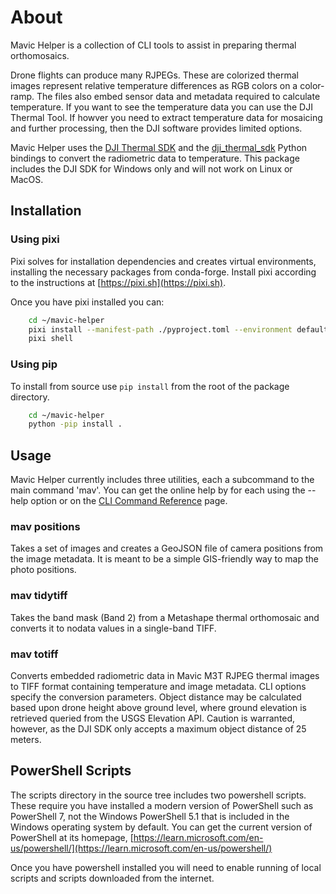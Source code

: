 # About

Mavic Helper is a collection of CLI tools to assist in preparing thermal orthomosaics.

Drone flights can produce many RJPEGs. These are colorized thermal images represent relative temperature differences as RGB colors on a color-ramp. The files also embed sensor data and metadata required to calculate temperature. If you want to see the temperature data you can use the DJI Thermal Tool. If howver you need to extract temperature data for mosaicing and further processing, then the DJI software provides limited options.

Mavic Helper uses the [DJI Thermal SDK](https://www.dji.com/downloads/softwares/dji-thermal-sdk) and the [dji_thermal_sdk](https://github.com/lyuhaitao/dji_thermal_sdk/) Python bindings to convert the radiometric data to temperature. This package includes the DJI SDK for Windows only and will not work on Linux or MacOS.

## Installation

### Using pixi

Pixi solves for installation dependencies and creates virtual environments, installing the necessary packages from conda-forge. Install pixi according to the instructions at [https://pixi.sh](https://pixi.sh).

Once you have pixi installed you can:

```bash
	cd ~/mavic-helper
	pixi install --manifest-path ./pyproject.toml --environment default
	pixi shell
``` 

### Using pip

To install from source use `pip install` from the root of the package directory.

```bash
	cd ~/mavic-helper
	python -pip install .
```

## Usage

Mavic Helper currently includes three utilities, each a subcommand to the main command 'mav'. You can get the online help by for each using the --help option or on the [CLI Command Reference](./cli/) page.

### mav positions

Takes a set of images and creates a GeoJSON file of camera positions from the image metadata. It is meant to be a simple GIS-friendly way to map the photo positions.

### mav tidytiff

Takes the band mask (Band 2) from a Metashape thermal orthomosaic and converts it to nodata values in a single-band TIFF.

### mav totiff

Converts embedded radiometric data in Mavic M3T RJPEG thermal images to TIFF format containing temperature and image metadata. CLI options specify the conversion parameters. Object distance may be calculated based upon drone height above ground level, where ground elevation is retrieved queried from the USGS Elevation API. Caution is warranted, however, as the DJI SDK only accepts a maximum object distance of 25 meters.

## PowerShell Scripts

The scripts directory in the source tree includes two powershell scripts. These require you have installed a modern version of PowerShell such as PowerShell 7, not the Windows PowerShell 5.1 that is included in the Windows operating system by default. You can get the current version of PowerShell at its homepage, [https://learn.microsoft.com/en-us/powershell/](https://learn.microsoft.com/en-us/powershell/)

Once you have powershell installed you will need to enable running of local scripts and scripts downloaded from the internet.